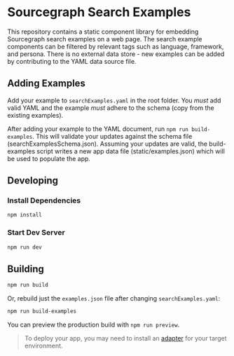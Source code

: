 # Sourcegraph Search Examples

This repository contains a static component library for embedding Sourcegraph search examples on a web page. The search example components can be filtered by relevant tags such as language, framework, and persona. There is no external data store - new examples can be added by contributing to the YAML data source file.

## Adding Examples

Add your example to `searchExamples.yaml` in the root folder. You *must* add valid YAML and the example *must* adhere to the schema (copy from the existing examples). 

After adding your example to the YAML document, run `npm run build-examples`. This will validate your updates against the schema file (searchExamplesSchema.json). Assuming your updates are valid, the build-examples script writes a new app data file (static/examples.json) which will be used to populate the app.

## Developing

### Install Dependencies

```shell
npm install
```

### Start Dev Server

```bash
npm run dev
```

## Building

```bash
npm run build
```

Or, rebuild just the `examples.json` file after changing `searchExamples.yaml`:

```bash
npm run build-examples
```

You can preview the production build with `npm run preview`.

> To deploy your app, you may need to install an [adapter](https://kit.svelte.dev/docs/adapters) for your target environment.
